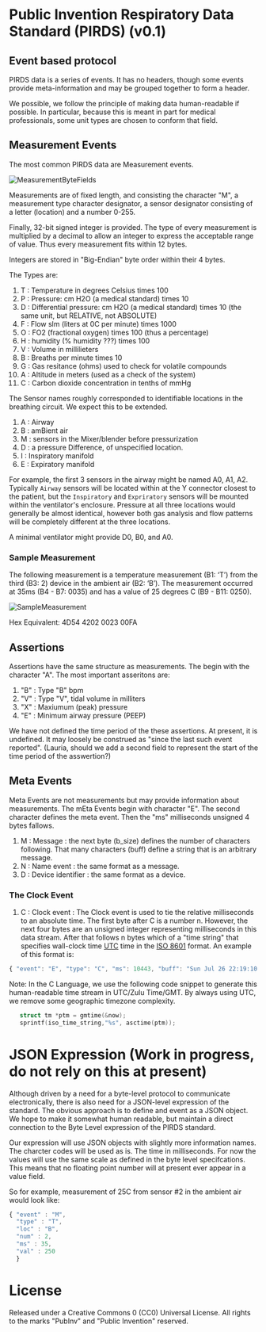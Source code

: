 # Public Invention Respiratory Data Standard (PIRDS) (v0.1)

## Event based protocol

PIRDS data is a series of events. It has no headers, though some events provide meta-information and may be grouped
together to form a header.

We possible, we follow the principle of making data human-readable if possible. In particular, because this
is meant in part for medical professionals, some unit types are chosen to conform that field.

## Measurement Events

The most common PIRDS data are Measurement events.

![MeasurementByteFields](https://github.com/PubInv/respiration-data-standard/blob/master/images/measurement_fields.png)

Measurements are of fixed length, and consisting the character "M", a measurement type character designator,
a sensor designator consisting of a letter (location) and a number 0-255. 

Finally, 32-bit signed integer
is provided. The type of every measurement is multiplied by a decimal to allow an integer to express the
acceptable range of value. Thus every measurement fits within 12 bytes.

Integers are stored in "Big-Endian" byte order within their 4 bytes.

The Types are:

1. T : Temperature in degrees Celsius times 100
2. P : Pressure: cm H2O (a medical standard) times 10
2. D : Differential pressure: cm H2O (a medical standard) times 10 (the same unit, but RELATIVE, not ABSOLUTE)
3. F : Flow slm (liters at 0C per minute) times 1000
4. O : FO2 (fractional oxygen) times 100 (thus a percentage)
5. H : humidity (% humidity ???) times 100
6. V : Volume in millilieters
7. B : Breaths per minute times 10
8. G : Gas resitance (ohms) used to check for volatile compounds
8. A : Altitude in meters (used as a check of the system)
9. C : Carbon dioxide concentration in tenths of mmHg 

The Sensor names roughly corresponded to identifiable locations in the breathing circuit.
We expect this to be extended.

1. A : Airway
1. B : amBient air
1. M : sensors in the Mixer/blender before pressurization
1. D : a pressure Difference, of unspecified location.
1. I : Inspiratory manifold
1. E : Expiratory manifold

For example, the first 3 sensors in the airway might be named A0, A1, A2. Typically `Airway` sensors
will be located within at the Y connector closest to the patient, but the `Inspiratory` and `Expriratory`
sensors will be mounted within the ventilator's enclosure. Pressure at all three locations would generally
be almost identical, however both gas analysis and flow patterns will be completely different at the three
locations. 

A minimal ventilator might provide D0, B0, and A0.


### Sample Measurement

The following measurement is a temperature measurement (B1: ‘T’) from the third (B3: 2) device in the ambient air (B2: ‘B’). The measurement occurred at 35ms (B4 - B7: 0035) and has a value of 25 degrees C (B9 - B11: 0250).

![SampleMeasurement](https://github.com/PubInv/respiration-data-standard/blob/master/images/sample_measurement.png)

Hex Equivalent: 4D54 4202 0023 00FA


## Assertions

Assertions have the same structure as measurements. The begin with the character "A".
The most important asseritons are:

1. "B" : Type "B" bpm
2. "V" : Type "V", tidal volume in milliters
3. "X" : Maxiumum (peak) pressure
4. "E" : Minimum airway pressure (PEEP)

We have not defined the time period of the these assertions. At present, it is undefined.
It may loosely be construed as "since the last such event reported". (Lauria, should we add a second field
to represent the start of the time period of the asswertion?)

## Meta Events

Meta Events are not measurements but may provide information about measurements.
The mEta Events begin with character "E". The second character defines the meta
event. Then the "ms" milliseconds unsigned 4 bytes fallows.

1. M : Message : the next byte (b_size) defines the number of characters following. That
many characters (buff) define a string that is an arbitrary message.
1. N : Name event : the same format as a message.
1. D : Device identifier : the same format as a device.

### The Clock Event
1. C : Clock event : The Clock event is used to tie the relative milliseconds
to an absolute time. The first byte after C is a number n. However, the next
four bytes are an unsigned integer representing milliseconds in this data stream.
After that follows n bytes which of a "time string" that specifies wall-clock time
[UTC](https://en.wikipedia.org/wiki/Coordinated_Universal_Time) time in the [ISO 8601](https://en.wikipedia.org/wiki/ISO_8601) format.
An example of this format is:
```JavaScript
{ "event": "E", "type": "C", "ms": 10443, "buff": "Sun Jul 26 22:19:10 2020" },
```

Note: In the C Language, we use the following code snippet to generate this human-readable time stream in UTC/Zulu Time/GMT. By always
using UTC, we remove some geographic timezone complexity.

```C
   struct tm *ptm = gmtime(&now);
   sprintf(iso_time_string,"%s", asctime(ptm));
```

# JSON Expression (Work in progress, do not rely on this at present)

Although driven by a need for a byte-level protocol to communicate electronically, there is
also need for a JSON-level expression of the standard. The obvious approach is to define
and event as a JSON object. We hope to make it somewhat human readable, but maintain a
direct connection to the Byte Level expression of the PIRDS standard.

Our expression will use JSON objects with slightly more information names. The charcter
codes will be used as is. The time in milliseconds. For now the values will use the same
scale as defined in the byte level specifcations. This means that no floating point number will
at present ever appear in a value field.

So for example, measurement of 25C from sensor #2 in the ambient air would look  like:

```JavaScript
{ "event" : "M",
  "type" : "T",
  "loc" : "B",
  "num" : 2,
  "ms" : 35,
  "val" : 250
  }
```

# License

Released under a Creative Commons 0 (CC0) Universal License. All rights to the marks "PubInv" and "Public Invention" reserved.
